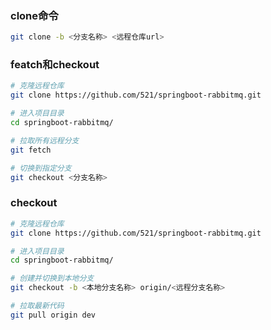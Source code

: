 ### clone命令

```bash
git clone -b <分支名称> <远程仓库url>
```

### featch和checkout

```bash
# 克隆远程仓库
git clone https://github.com/521/springboot-rabbitmq.git

# 进入项目目录
cd springboot-rabbitmq/

# 拉取所有远程分支
git fetch

# 切换到指定分支
git checkout <分支名称>
```

### checkout

```bash
# 克隆远程仓库
git clone https://github.com/521/springboot-rabbitmq.git

# 进入项目目录
cd springboot-rabbitmq/

# 创建并切换到本地分支
git checkout -b <本地分支名称> origin/<远程分支名称>

# 拉取最新代码
git pull origin dev
```

